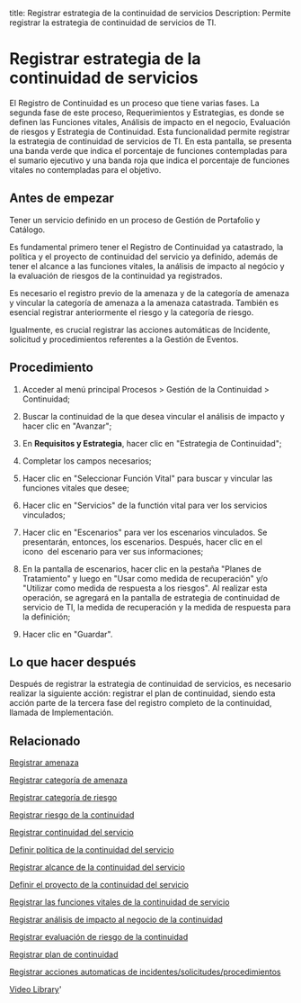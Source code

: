 title:  Registrar estrategia de la continuidad de servicios 
Description: Permite registrar la estrategia de continuidad de servicios de TI.
# Registrar estrategia de la continuidad de servicios

El Registro de Continuidad es un proceso que tiene varias fases. La segunda fase de este proceso, Requerimientos y Estrategias, es donde se definen las Funciones vitales, Análisis de impacto en el negocio, Evaluación de riesgos y Estrategia de Continuidad. Esta funcionalidad permite registrar la estrategia de continuidad de servicios de TI.
En esta pantalla, se presenta una banda verde que indica el porcentaje de funciones contempladas para el sumario ejecutivo y una banda roja que indica el porcentaje de funciones vitales no contempladas para el objetivo.

Antes de empezar
----------------

Tener un servicio definido en un proceso de Gestión de Portafolio y Catálogo.

Es fundamental primero tener el Registro de Continuidad ya catastrado, la
política y el proyecto de continuidad del servicio ya definido, además de tener
el alcance a las funciones vitales, la análisis de impacto al negócio y la
evaluación de riesgos de la continuidad ya registrados.

Es necesario el registro previo de la amenaza y de la categoría de amenaza y
vincular la categoría de amenaza a la amenaza catastrada. También es esencial
registrar anteriormente el riesgo y la categoría de riesgo.

Igualmente, es crucial registrar las acciones automáticas de Incidente,
solicitud y procedimientos referentes a la Gestión de Eventos.

Procedimiento
-------------

1.  Acceder al menú principal Procesos \> Gestión de la Continuidad \>
    Continuidad;

2.  Buscar la continuidad de la que desea vincular el análisis de impacto y
    hacer clic en "Avanzar";

3.  En **Requisitos y Estrategia**, hacer clic en "Estrategia de Continuidad";

4.  Completar los campos necesarios;

5.  Hacer clic en "Seleccionar Función Vital" para buscar y vincular las
    funciones vitales que desee;

6.  Hacer clic en "Servicios" de la functión vital para ver los servicios
    vinculados;

7.  Hacer clic en "Escenarios" para ver los escenarios vinculados. Se
    presentarán, entonces, los escenarios. Después, hacer clic en el icono  del
    escenario para ver sus informaciones;

8.  En la pantalla de escenarios, hacer clic en la pestaña "Planes de
    Tratamiento" y luego en "Usar como medida de recuperación" y/o "Utilizar
    como medida de respuesta a los riesgos". Al realizar esta operación, se
    agregará en la pantalla de estrategia de continuidad de servicio de TI, la
    medida de recuperación y la medida de respuesta para la definición;

9.  Hacer clic en "Guardar".

Lo que hacer después
--------------------

Después de registrar la estrategia de continuidad de servicios, es necesario
realizar la siguiente acción: registrar el plan de continuidad, siendo esta
acción parte de la tercera fase del registro completo de la continuidad, llamada
de Implementación.

Relacionado
------------

[Registrar amenaza](/es-es/citsmart-platform-9/processes/continuity/configuration/register-threat.html)

[Registrar categoría de amenaza](/es-es/citsmart-platform-9/processes/continuity/configuration/threat-category.html)

[Registrar categoría de riesgo](/es-es/citsmart-platform-9/processes/continuity/configuration/risk-category.html)

[Registrar riesgo de la continuidad](/es-es/citsmart-platform-9/processes/continuity/configuration/register-continuity-risk.html)

[Registrar continuidad del servicio](/es-es/citsmart-platform-9/processes/continuity/use/register-service-continuity.html)

[Definir política de la continuidad del servicio](/es-es/citsmart-platform-9/processes/continuity/use/continuity-policy.html)

[Registrar alcance de la continuidad del servicio](/es-es/citsmart-platform-9/processes/continuity/use/service-continuity-scope.html)

[Definir el proyecto de la continuidad del servicio](/es-es/citsmart-platform-9/processes/continuity/use/service-continuity-project.html)

[Registrar las funciones vitales de la continuidad de servicio](/es-es/citsmart-platform-9/processes/continuity/use/continuity-vital-functions.html)

[Registrar análisis de impacto al negocio de la continuidad](/es-es/citsmart-platform-9/processes/continuity/use/impact-analysis-continuity-business.html)

[Registrar evaluación de riesgo de la continuidad](/es-es/citsmart-platform-9/processes/continuity/use/continuity-risk-evaluation.html)

[Registrar plan de continuidad](/es-es/citsmart-platform-9/processes/continuity/use/continuity-plan.html)

[Registrar acciones automaticas de incidentes/solicitudes/procedimientos](/es-es/citsmart-platform-9/additional-features/automation-of-operation/configuration/register-automatic-actions-incident-request-procedure.html)

<i class='fa fa-youtube-play  fa-2x' style='color:#97ce17;vertical-align: middle;'> </i> [Video Library](https://www.youtube.com/playlist?list=PLB5qK2uzf2RMHcgQuDIzcuLqoHXYfihz1)'

<!-- !!! tip "About"

    <b>Product/Version:</b> CITSmart | 8.00 &nbsp;&nbsp;
    <b>Updated:</b>01/24/2021 – Larissa Lourenço


